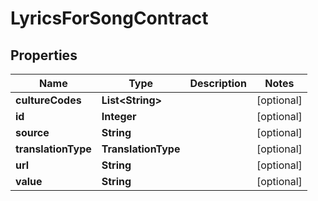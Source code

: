 

# LyricsForSongContract


## Properties

| Name | Type | Description | Notes |
|------------ | ------------- | ------------- | -------------|
|**cultureCodes** | **List&lt;String&gt;** |  |  [optional] |
|**id** | **Integer** |  |  [optional] |
|**source** | **String** |  |  [optional] |
|**translationType** | **TranslationType** |  |  [optional] |
|**url** | **String** |  |  [optional] |
|**value** | **String** |  |  [optional] |




